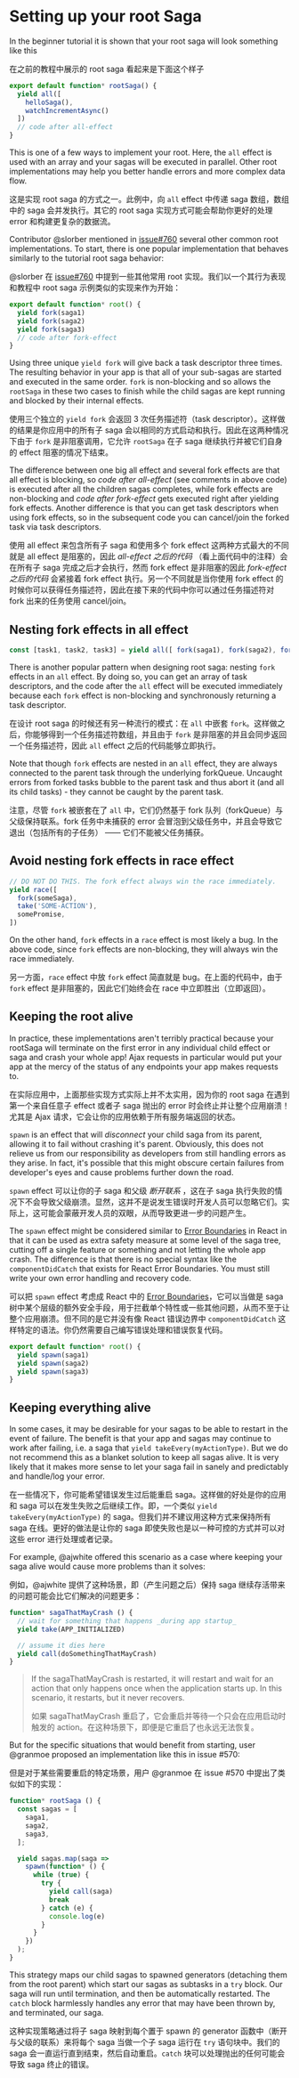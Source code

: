 # Setting up your root Saga

In the beginner tutorial it is shown that your root saga will look something like this

在之前的教程中展示的 root saga 看起来是下面这个样子

```javascript
export default function* rootSaga() {
  yield all([
    helloSaga(),
    watchIncrementAsync()
  ])
  // code after all-effect
}
```

This is one of a few ways to implement your root. Here, the `all` effect is used with an array and your sagas will be executed in parallel. Other root implementations may help you better handle errors and more complex data flow.

这是实现 root saga 的方式之一。此例中，向 `all` effect 中传递 saga 数组，数组中的 saga 会并发执行。其它的 root saga 实现方式可能会帮助你更好的处理 error 和构建更复杂的数据流。

Contributor @slorber mentioned in [issue#760](https://github.com/redux-saga/redux-saga/issues/760) several other common root implementations. To start, there is one popular implementation that behaves similarly to the tutorial root saga behavior:

@slorber 在 [issue#760](https://github.com/redux-saga/redux-saga/issues/760) 中提到一些其他常用 root 实现。我们以一个其行为表现和教程中 root saga 示例类似的实现来作为开始：

```javascript
export default function* root() {
  yield fork(saga1)
  yield fork(saga2)
  yield fork(saga3)
  // code after fork-effect
}
```

Using three unique `yield fork` will give back a task descriptor three times. The resulting behavior in your app is that all of your sub-sagas are started and executed in the same order. `fork` is non-blocking and so allows the `rootSaga` in these two cases to finish while the child sagas are kept running and blocked by their internal effects.

使用三个独立的 `yield fork` 会返回 3 次任务描述符（task descriptor）。这样做的结果是你应用中的所有子 saga 会以相同的方式启动和执行。因此在这两种情况下由于 `fork` 是非阻塞调用，它允许 `rootSaga` 在子 saga 继续执行并被它们自身的 effect 阻塞的情况下结束。

The difference between one big all effect and several fork effects are that all effect is blocking, so *code after all-effect* (see comments in above code) is executed after all the children sagas completes, while fork effects are non-blocking and *code after fork-effect* gets executed right after yielding fork effects. Another difference is that you can get task descriptors when using fork effects, so in the subsequent code you can cancel/join the forked task via task descriptors.

使用 all effect 来包含所有子 saga 和使用多个 fork effect 这两种方式最大的不同就是 all effect 是阻塞的，因此 *all-effect 之后的代码* （看上面代码中的注释）会在所有子 saga 完成之后才会执行，然而 fork effect 是非阻塞的因此 *fork-effect 之后的代码* 会紧接着 fork effect 执行。另一个不同就是当你使用 fork effect 的时候你可以获得任务描述符，因此在接下来的代码中你可以通过任务描述符对 fork 出来的任务使用 cancel/join。

## Nesting fork effects in all effect

```javascript
const [task1, task2, task3] = yield all([ fork(saga1), fork(saga2), fork(saga3) ])
```

There is another popular pattern when designing root saga: nesting `fork` effects in an `all` effect. By doing so, you can get an array of task descriptors, and the code after the `all` effect will be executed immediately because each `fork` effect is non-blocking and synchronously returning a task descriptor.

在设计 root saga 的时候还有另一种流行的模式：在 `all` 中嵌套 `fork`。这样做之后，你能够得到一个任务描述符数组，并且由于 `fork` 是非阻塞的并且会同步返回一个任务描述符，因此 `all` effect 之后的代码能够立即执行。

Note that though `fork` effects are nested in an `all` effect, they are always connected to the parent task through the underlying forkQueue. Uncaught errors from forked tasks bubble to the parent task and thus abort it (and all its child tasks) - they cannot be caught by the parent task.

注意，尽管 `fork` 被嵌套在了 `all` 中，它们仍然基于 fork 队列（forkQueue）与父级保持联系。fork 任务中未捕获的 error 会冒泡到父级任务中，并且会导致它退出（包括所有的子任务） —— 它们不能被父任务捕获。

## Avoid nesting fork effects in race effect

```javascript
// DO NOT DO THIS. The fork effect always win the race immediately.
yield race([
  fork(someSaga),
  take('SOME-ACTION'),
  somePromise,
])
```

On the other hand, `fork` effects in a `race` effect is most likely a bug. In the above code, since `fork` effects are non-blocking, they will always win the race immediately.

另一方面，`race` effect 中放 `fork` effect 简直就是 bug。在上面的代码中，由于 `fork` effect 是非阻塞的，因此它们始终会在 race 中立即胜出（立即返回）。

## Keeping the root alive

In practice, these implementations aren't terribly practical because your rootSaga will terminate on the first error in any individual child effect or saga and crash your whole app! Ajax requests in particular would put your app at the mercy of the status of any endpoints your app makes requests to.

在实际应用中，上面那些实现方式实际上并不太实用，因为你的 root saga 在遇到第一个来自任意子 effect 或者子 saga 抛出的 error 时会终止并让整个应用崩溃！尤其是 Ajax 请求，它会让你的应用依赖于所有服务端返回的状态。

`spawn` is an effect that will *disconnect* your child saga from its parent, allowing it to fail without crashing it's parent. Obviously, this does not relieve us from our responsibility as developers from still handling errors as they arise. In fact, it's possible that this might obscure certain failures from developer's eyes and cause problems further down the road.

`spawn` effect 可以让你的子 saga 和父级 *断开联系* ，这在子 saga 执行失败的情况下不会导致父级崩溃。显然，这并不是说发生错误时开发人员可以忽略它们。实际上，这可能会蒙蔽开发人员的双眼，从而导致更进一步的问题产生。

The `spawn` effect might be considered similar to [Error Boundaries](https://reactjs.org/docs/error-boundaries.html) in React in that it can be used as extra safety measure at some level of the saga tree, cutting off a single feature or something and not letting the whole app crash. The difference is that there is no special syntax like the `componentDidCatch` that exists for React Error Boundaries. You must still write your own error handling and recovery code.

可以把 `spawn` effect 考虑成 React 中的 [Error Boundaries](https://reactjs.org/docs/error-boundaries.html)，它可以当做是 saga 树中某个层级的额外安全手段，用于拦截单个特性或一些其他问题，从而不至于让整个应用崩溃。但不同的是它并没有像 React 错误边界中 `componentDidCatch` 这样特定的语法。你仍然需要自己编写错误处理和错误恢复代码。

```javascript
export default function* root() {
  yield spawn(saga1)
  yield spawn(saga2)
  yield spawn(saga3)
}
```

## Keeping everything alive

In some cases, it may be desirable for your sagas to be able to restart in the event of failure. The benefit is that your app and sagas may continue to work after failing, i.e. a saga that `yield takeEvery(myActionType)`. But we do not recommend this as a blanket solution to keep all sagas alive. It is very likely that it makes more sense to let your saga fail in sanely and predictably and handle/log your error.

在一些情况下，你可能希望错误发生过后能重启 saga。这样做的好处是你的应用和 saga 可以在发生失败之后继续工作。即，一个类似 `yield takeEvery(myActionType)` 的 saga。但我们并不建议用这种方式来保持所有 saga 在线。更好的做法是让你的 saga 即使失败也是以一种可控的方式并可以对这些 error 进行处理或者记录。

For example, @ajwhite offered this scenario as a case where keeping your saga alive would cause more problems than it solves:

例如，@ajwhite 提供了这种场景，即（产生问题之后）保持 saga 继续存活带来的问题可能会比它们解决的问题更多：

```javascript
function* sagaThatMayCrash () {
  // wait for something that happens _during app startup_
  yield take(APP_INITIALIZED)

  // assume it dies here
  yield call(doSomethingThatMayCrash)
}
```
> If the sagaThatMayCrash is restarted, it will restart and wait for an action that only happens once when the application starts up. In this scenario, it restarts, but it never recovers.
>
> 如果 sagaThatMayCrash 重启了，它会重启并等待一个只会在应用启动时触发的 action。在这种场景下，即便是它重启了也永远无法恢复。

But for the specific situations that would benefit from starting, user @granmoe proposed an implementation like this in issue #570:

但是对于某些需要重启的特定场景，用户 @granmoe 在 issue #570 中提出了类似如下的实现：

```javascript
function* rootSaga () {
  const sagas = [
    saga1,
    saga2,
    saga3,
  ];

  yield sagas.map(saga =>
    spawn(function* () {
      while (true) {
        try {
          yield call(saga)
          break
        } catch (e) {
          console.log(e)
        }
      }
    })
  );
}
```

This strategy maps our child sagas to spawned generators (detaching them from the root parent) which start our sagas as subtasks in a `try` block. Our saga will run until termination, and then be automatically restarted. The `catch` block harmlessly handles any error that may have been thrown by, and terminated, our saga.

这种实现策略通过将子 saga 映射到每个置于 spawn 的 generator 函数中（断开与父级的联系）来将每个 saga 当做一个子 saga 运行在 `try` 语句块中。我们的 saga 会一直运行直到结束，然后自动重启。`catch` 块可以处理抛出的任何可能会导致 saga 终止的错误。
